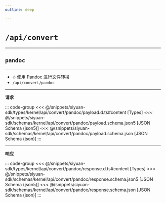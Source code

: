 ```yaml
---
outline: deep

---
```


# `/api/convert`

---
## `pandoc`

---

- 🔥 使用 [Pandoc](https://www.pandoc.org/) 进行文件转换
- `/api/convert/pandoc`

---
**请求**

::: code-group
<<< @/snippets/siyuan-sdk/types/kernel/api/convert/pandoc/payload.d.ts#content [Types]
<<< @/snippets/siyuan-sdk/schemas/kernel/api/convert/pandoc/payload.schema.json5 [JSON Schema (json5)]
<<< @/snippets/siyuan-sdk/schemas/kernel/api/convert/pandoc/payload.schema.json [JSON Schema (json)]
:::

---
**响应**

::: code-group
<<< @/snippets/siyuan-sdk/types/kernel/api/convert/pandoc/response.d.ts#content [Types]
<<< @/snippets/siyuan-sdk/schemas/kernel/api/convert/pandoc/response.schema.json5 [JSON Schema (json5)]
<<< @/snippets/siyuan-sdk/schemas/kernel/api/convert/pandoc/response.schema.json [JSON Schema (json)]
:::
